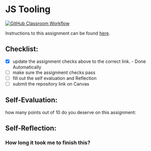 JS Tooling
===================================
[![GitHub Classroom Workflow](https://github.com/1DELETED9/Tooling-Lab-Template/actions/workflows/classroom.yml/badge.svg)](https://github.com/1DELETED9/Tooling-Lab-Template/actions/workflows/classroom.yml)

Instructions to this assignment can be found [here](https://reedws.github.io/IT3049C/coursework/labs/tooling/).

## Checklist:
- [x] update the assignment checks above to the correct link. - Done Automatically
- [ ] make sure the assignment checks pass
- [ ] fill out the self evaluation and Reflection
- [ ] submit the repository link on Canvas

## Self-Evaluation: 
how many points out of 10 do you deserve on this assignment: 

## Self-Reflection:


### How long it took me to finish this?
